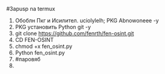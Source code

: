 #Зapusp na termux 
1. Обоблн Пкг и Исилител. uciolylelh; PKG Abnowoneee -y
2. PKG установить Python git -y
3. git clone https://github.com/fenrth/fen-osint.git
4. CD FEN-OSINT
5. chmod +x fen_osint.py
6. Python fen_osint.py
7. #паровяб
8. 
